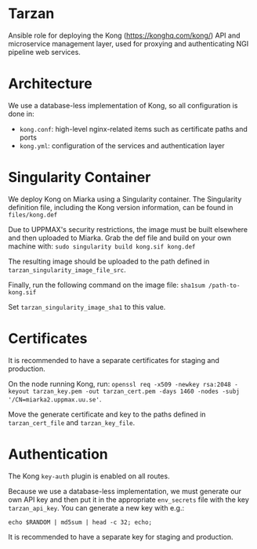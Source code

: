 # Tarzan

Ansible role for deploying the Kong (https://konghq.com/kong/) API and microservice management layer, used for proxying and authenticating NGI pipeline web services.

# Architecture

We use a database-less implementation of Kong, so all configuration is done in:
- `kong.conf`: high-level nginx-related items such as certificate paths and ports
- `kong.yml`: configuration of the services and authentication layer

# Singularity Container
We deploy Kong on Miarka using a Singularity container. The Singularity definition file, including the Kong version information, can be found in `files/kong.def`

Due to UPPMAX's security restrictions, the image must be built elsewhere and then uploaded to Miarka. Grab the def file and build on your own machine with: `sudo singularity build kong.sif kong.def`

The resulting image should be uploaded to the path defined in `tarzan_singularity_image_file_src`.

Finally, run the following command on the image file: `sha1sum /path-to-kong.sif`

Set `tarzan_singularity_image_sha1` to this value.

# Certificates

It is recommended to have a separate certificates for staging and production.

On the node running Kong, run: `openssl req -x509 -newkey rsa:2048 -keyout tarzan_key.pem -out tarzan_cert.pem -days 1460 -nodes -subj '/CN=miarka2.uppmax.uu.se'`.

Move the generate certificate and key to the paths defined in `tarzan_cert_file` and `tarzan_key_file`.

# Authentication

The Kong `key-auth` plugin is enabled on all routes.

Because we use a database-less implementation, we must generate our own API key and then put it in the appropriate `env_secrets` file with the key `tarzan_api_key`. You can generate a new key with e.g.:

`echo $RANDOM | md5sum | head -c 32; echo;`

It is recommended to have a separate key for staging and production.

